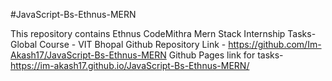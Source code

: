 #JavaScript-Bs-Ethnus-MERN

This repository contains Ethnus CodeMithra Mern Stack Internship Tasks- Global Course - VIT Bhopal
Github Repository Link - https://github.com/Im-Akash17/JavaScript-Bs-Ethnus-MERN
Github Pages link for tasks- https://im-akash17.github.io/JavaScript-Bs-Ethnus-MERN/